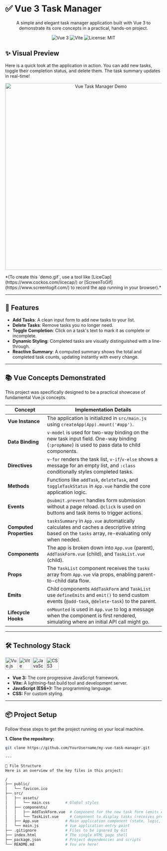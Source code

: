# ✅ Vue 3 Task Manager

<p align="center">
  A simple and elegant task manager application built with Vue 3 to demonstrate its core concepts in a practical, hands-on project.
</p>

<p align="center">
  <img src="https://img.shields.io/badge/Vue.js-3.x-4FC08D?style=for-the-badge&logo=vue.js" alt="Vue 3">
  <img src="https://img.shields.io/badge/Vite-5.x-646CFF?style=for-the-badge&logo=vite" alt="Vite">
  <img src="https://img.shields.io/badge/License-MIT-yellow.svg?style=for-the-badge" alt="License: MIT">
</p>

## ✨ Visual Preview

Here is a quick look at the application in action. You can add new tasks, toggle their completion status, and delete them. The task summary updates in real-time!

<p align="center">
  <img src="./demo.gif" alt="Vue Task Manager Demo" width="600px" />
</p>
*(To create this `demo.gif`, use a tool like [LiceCap](https://www.cockos.com/licecap/) or [ScreenToGif](https://www.screentogif.com/) to record the app running in your browser).*

---

## 🚀 Features

-   **Add Tasks**: A clean input form to add new tasks to your list.
-   **Delete Tasks**: Remove tasks you no longer need.
-   **Toggle Completion**: Click on a task's text to mark it as complete or incomplete.
-   **Dynamic Styling**: Completed tasks are visually distinguished with a line-through.
-   **Reactive Summary**: A computed summary shows the total and completed task counts, updating instantly with every change.

---

## 📚 Vue Concepts Demonstrated

This project was specifically designed to be a practical showcase of fundamental Vue.js concepts.

| Concept               | Implementation Details                                                                                                                              |
| --------------------- | --------------------------------------------------------------------------------------------------------------------------------------------------- |
| **Vue Instance**      | The application is initialized in `src/main.js` using `createApp(App).mount('#app')`.                                                               |
| **Data Binding**      | `v-model` is used for two-way binding on the new task input field. One-way binding (`:propName`) is used to pass data to child components.             |
| **Directives**        | `v-for` renders the task list, `v-if`/`v-else` shows a message for an empty list, and `:class` conditionally styles completed tasks.                  |
| **Methods**           | Functions like `addTask`, `deleteTask`, and `toggleTaskStatus` in `App.vue` handle the core application logic.                                        |
| **Events**            | `@submit.prevent` handles form submission without a page reload. `@click` is used on buttons and task items to trigger actions.                       |
| **Computed Properties** | `tasksSummary` in `App.vue` automatically calculates and caches a descriptive string based on the `tasks` array, re-evaluating only when needed. |
| **Components**        | The app is broken down into `App.vue` (parent), `AddTaskForm.vue` (child), and `TaskList.vue` (child).                                                 |
| **Props**             | The `TaskList` component receives the `tasks` array from `App.vue` via props, enabling parent-to-child data flow.                                    |
| **Emits**             | Child components `AddTaskForm` and `TaskList` use `defineEmits` and `emit()` to send custom events (`@add-task`, `@delete-task`) to the parent.       |
| **Lifecycle Hooks**   | `onMounted` is used in `App.vue` to log a message when the component is first rendered, simulating where an initial API call might go.                |

---

## 🛠️ Technology Stack

<p align="left">
  <a href="https://vuejs.org/" target="_blank"><img src="https://cdn.jsdelivr.net/gh/devicons/devicon/icons/vuejs/vuejs-original.svg" alt="Vue.js" width="40" height="40"/></a>
  <a href="https://vitejs.dev/" target="_blank"><img src="https://cdn.jsdelivr.net/gh/devicons/devicon/icons/vitejs/vitejs-original.svg" alt="Vite" width="40" height="40"/></a>
  <a href="https://developer.mozilla.org/en-US/docs/Web/JavaScript" target="_blank"><img src="https://cdn.jsdelivr.net/gh/devicons/devicon/icons/javascript/javascript-original.svg" alt="JavaScript" width="40" height="40"/></a>
  <a href="https://developer.mozilla.org/en-US/docs/Web/CSS" target="_blank"><img src="https://cdn.jsdelivr.net/gh/devicons/devicon/icons/css3/css3-original.svg" alt="CSS3" width="40" height="40"/></a>
</p>

-   **Vue 3:** The core progressive JavaScript framework.
-   **Vite:** A lightning-fast build tool and development server.
-   **JavaScript (ES6+):** The programming language.
-   **CSS:** For custom styling.

---

## 📦 Project Setup

Follow these steps to get the project running on your local machine.

**1. Clone the repository:**

```bash
git clone https://github.com/YourUsername/my-vue-task-manager.git

---

📁 File Structure
Here is an overview of the key files in this project:

/
├── public/
│   └── favicon.ico
├── src/
│   ├── assets/
│   │   └── main.css       # Global styles
│   ├── components/
│   │   ├── AddTaskForm.vue  # Component for the new task form (emits events)
│   │   └── TaskList.vue     # Component to display tasks (receives props, emits events)
│   ├── App.vue            # Main application component (state, logic, container)
│   └── main.js            # Vue application entry point
├── .gitignore             # Files to be ignored by Git
├── index.html             # The single HTML page shell
├── package.json           # Project dependencies and scripts
└── README.md              # You are here!

